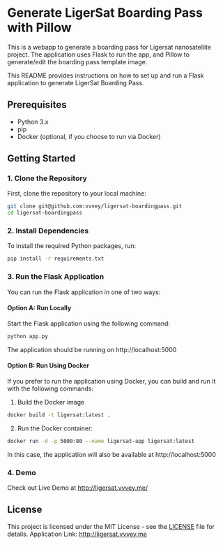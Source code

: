 # Generate LigerSat Boarding Pass with Pillow 
This is a webapp to generate a boarding pass for Ligersat nanosatellite project.
The application uses Flask to run the app, and Pillow to generate/edit the boarding pass template image.

This README provides instructions on how to set up and run a Flask application to generate LigerSat Boarding Pass.

## Prerequisites

- Python 3.x
- pip
- Docker (optional, if you choose to run via Docker)

## Getting Started

### 1. Clone the Repository

First, clone the repository to your local machine:

```bash
git clone git@github.com:vvvey/ligersat-boardingpass.git
cd ligersat-boardingpass
```

### 2. Install Dependencies
To install the required Python packages, run:

```bash
pip install -r requirements.txt
```

### 3. Run the Flask Application
You can run the Flask application in one of two ways:

#### Option A: Run Locally
Start the Flask application using the following command:
```bash
python app.py
```
The application should be running on http://localhost:5000

#### Option B: Run Using Docker
If you prefer to run the application using Docker, you can build and run it with the following commands:

1. Build the Docker image
```bash
docker build -t ligersat:latest .
```
2. Run the Docker container:
```bash
docker run -d -p 5000:80 --name ligersat-app ligersat:latest
```
In this case, the application will also be available at http://localhost:5000

### 4. Demo

Check out Live Demo at http://ligersat.vvvey.me/

## License
This project is licensed under the MIT License - see the [LICENSE](LICENSE) file for details.
Application Link: http://ligersat.vvvey.me
